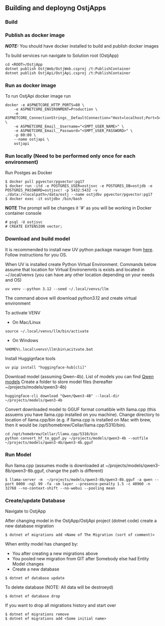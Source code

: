 ## Building and deployng OstjApps

### Build

### Publish as docker image
**_NOTE:_** You should have docker installed to build and publish docker images

To build services run navigate to Solution root (OstjApp)
```
cd <ROOT>/OstjApp
dotnet publish OstjWeb/OstjWeb.csproj /t:PublishContainer
dotnet publish OstjApi/OstjApi.csproj /t:PublishContainer
```

### Run as docker image
To run OstjApi docker image run 
```
docker -e ASPNETCORE_HTTP_PORTS=80 \
    -e ASPNETCORE_ENVIRONMENT=Production \
    -e ASPNETCORE_ConnectionStrings__DefaultConnection="Host=localhost;Port=5432;Database=ostjdb;Username=ostjsvc;Password=ostjsvc!" \
    -e ASPNETCORE_Email__Username="<SMPT_USER_NAME>" \
    -e ASPNETCORE_Email__Password="<SMPT_USER_PASSWORD>" \
    -p 80:80 \
    --name ostjapi \
    ostjapi
```

### Run locally (Need to be performed only once for each environment)
Run Postges as Docker
```
$ docker pull pgvector/pgvector:pg17
$ docker run -itd -e POSTGRES_USER=ostjsvc -e POSTGRES_DB=ostjdb -e POSTGRES_PASSWORD=ostjsvc! -p 5432:5432 -v ./data:/<localpath>/data/ostj --name ostjdbv pgvector/pgvector:pg17
$ docker exec -it ostjdbv /bin/bash
```
**NOTE** The prompt will be changes it '#' as you will be working in Docker container console
```
# psql -U ostjsvc
# CREATE EXTENSION vector;
```

### Download and build model
It is recommended to install new UV python package manager from [here](https://docs.astral.sh/uv/#highlights). Follow instructions for you OS.

When UV is installed create Python Virtual Environment. Commands below assume that location for Virtual Environemnts is exists and located in ~/.local/venvs (you can have any other location depending on your needs and OS)
```
uv venv --python 3.12 --seed ~/.local/venvs/llm
```
The command above will download python3.12 and create virtual environment

To activate VENV 
- On Mac/Linux
```
source ~/.local/venvs/llm/bin/activate
```
- On Windows
```
%HOME%\.local\venvs\llm\bin\acitvate.bat
```

Install Huggignface tools
```
uv pip install "huggingface-hub[cli]"
```

Download model (assuming Qwen-4b). List of models you can find [Qwen models](https://huggingface.co/collections/Qwen/qwen3-67dd247413f0e2e4f653967f)
Create a folder to store model files (hereafter ~/projects/models/qwen3-4b)
```
huggingface-cli download "Qwen/Qwen3-4B" --local-dir ~/projects/models/qwen3-4b
```

Convert downloaded model to GGUF format comatible with llama.cpp (this assuems you have llama.cpp installed on you machine).
Change directory to location of llama.cpp/bin (e.g. if llama.cpp is installed on Mac with brew, then it would be /opt/homebrew/Cellar/llama.cpp/5310/bin).
```
cd /opt/homebrew/Cellar/llama.cpp/5310/bin
python convert_hf_to_gguf.py ~/projects/models/qwen3-4b --outfile ~/projects/models/qwen3-4b/qwen3-4b.gguf
```


### Run Model
Run llama.cpp (assumes modle is downloaded at ~/projects/models/qwen3-8b/qwen3-8b.gguf, change the path is different)
```
$ llama-server -m  ~/projects/models/qwen3-8b/qwen3-8b.gguf -a qwen --port 8000 -ngl 99 -fa -sm layer --presence-penalty 1.5 -c 40960 -n 32768 --no-context-shift --no-webui --pooling mean
```

### Create/update Database
Navigate to OstjApp

After changing model in the OstjApp/OstjApi project (dotnet code) create a new database migration
```
$ dotnet ef migrations add <Name of The Migration (sort of comment)>
```

When entity model has changed by:
- You after creating a new migrations above
- You pooled new migration from GIT after Somebody else had Entity Model changes
- Create a new database

```
$ dotnet ef database update
```

To delete database (NOTE: All data will be destroeyd)
```
$ dotnet ef database drop
```

If you want to drop all migrations history and start over
```
$ dotnet ef migrations remove
$ dotnet ef migrations add <Some initial name>
```
